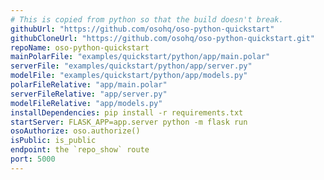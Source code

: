 ```yaml
---
# This is copied from python so that the build doesn't break.
githubUrl: "https://github.com/osohq/oso-python-quickstart"
githubCloneUrl: "https://github.com/osohq/oso-python-quickstart.git"
repoName: oso-python-quickstart
mainPolarFile: "examples/quickstart/python/app/main.polar"
serverFile: "examples/quickstart/python/app/server.py"
modelFile: "examples/quickstart/python/app/models.py"
polarFileRelative: "app/main.polar"
serverFileRelative: "app/server.py"
modelFileRelative: "app/models.py"
installDependencies: pip install -r requirements.txt
startServer: FLASK_APP=app.server python -m flask run
osoAuthorize: oso.authorize()
isPublic: is_public
endpoint: the `repo_show` route
port: 5000
---
```


